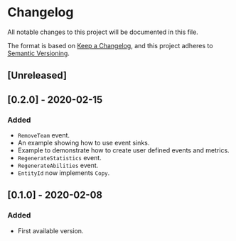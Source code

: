 # Changelog
All notable changes to this project will be documented in this file.

The format is based on [Keep a Changelog](https://keepachangelog.com/en/1.0.0/),
and this project adheres to [Semantic Versioning](https://semver.org/spec/v2.0.0.html).

## [Unreleased]

## [0.2.0] - 2020-02-15
### Added
- `RemoveTeam` event.
- An example showing how to use event sinks.
- Example to demonstrate how to create user defined events and metrics.
- `RegenerateStatistics` event.
- `RegenerateAbilities` event.
- `EntityId` now implements `Copy`.

## [0.1.0] - 2020-02-08
### Added
- First available version.

